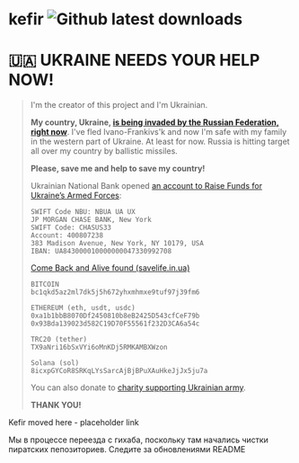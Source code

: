 # kefir ![Github latest downloads](https://img.shields.io/github/downloads/rashevskyv/kefir/total.svg)

# 🇺🇦 UKRAINE NEEDS YOUR HELP NOW!
>
> I'm the creator of this project and I'm Ukrainian.
>
> **My country, Ukraine, [is being invaded by the Russian Federation, right now](https://www.bbc.com/news/world-europe-60504334)**. I've fled Ivano-Frankivs'k and now I'm safe with my family in the western part of Ukraine. At least for now.
> Russia is hitting target all over my country by ballistic missiles.
>
> **Please, save me and help to save my country!**
>
> Ukrainian National Bank opened [an account to Raise Funds for Ukraine’s Armed Forces](https://bank.gov.ua/en/news/all/natsionalniy-bank-vidkriv-spetsrahunok-dlya-zboru-koshtiv-na-potrebi-armiyi):
>
> ```
> SWIFT Code NBU: NBUA UA UX
> JP MORGAN CHASE BANK, New York
> SWIFT Code: CHASUS33
> Account: 400807238
> 383 Madison Avenue, New York, NY 10179, USA
> IBAN: UA843000010000000047330992708
> ```
> 
> [Come Back and Alive found (savelife.in.ua)](https://savelife.in.ua/)
> 
> ```
> BITCOIN
> bc1qkd5az2ml7dk5j5h672yhxmhmxe9tuf97j39fm6
> 
> ETHEREUM (eth, usdt, usdc)
> 0xa1b1bbB8070Df2450810b8eB2425D543cfCeF79b
> 0x93Bda139023d582C19D70F55561f232D3CA6a54c
> 
> TRC20 (tether)
> TX9aNri16bSxVYi6oMnKDj5RMKAMBXWzon
> 
> Solana (sol)
> 8icxpGYCoR8SRKqLYsSarcAjBjBPuXAuHkeJjJx5ju7a
> ```
>
> You can also donate to [charity supporting Ukrainian army](https://savelife.in.ua/en/donate/).
>
> **THANK YOU!**

Kefir moved here - placeholder link

Мы в процессе переезда с гихаба, поскольку там начались чистки пиратских пепозиториев. Следите за обновлениями README 